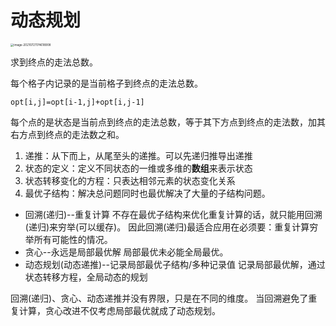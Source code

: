 # 动态规划

<img src="https://gitee.com/joshua_chang/pic/raw/master/uPic/image-20210721174618908.png" alt="image-20210721174618908" style="zoom:33%;" />

求到终点的走法总数。

每个格子内记录的是当前格子到终点的走法总数。

`opt[i,j]=opt[i-1,j]+opt[i,j-1]`	

每个点的是状态是当前点到终点的走法总数，等于其下方点到终点的走法数，加其右方点到终点的走法数之和。



1. 递推：从下而上，从尾至头的递推。可以先递归推导出递推
2. 状态的定义：定义不同状态的一维或多维的**数组**来表示状态
3. 状态转移变化的方程：只表达相邻元素的状态变化关系
4. 最优子结构：解决总问题同时也最优解决了大量的子结构问题。

- 回溯(递归)--重复计算
  不存在最优子结构来优化重复计算的话，就只能用回溯(递归)来穷举(可以缓存)。
  因此回溯(递归)最适合应用在必须要：重复计算穷举所有可能性的情况。
- 贪心--永远是局部最优解
  局部最优未必能全局最优。
- 动态规划(动态递推)--记录局部最优子结构/多种记录值
  记录局部最优解，通过状态转移方程，全局动态的规划

回溯(递归)、贪心、动态递推并没有界限，只是在不同的维度。
当回溯避免了重复计算，贪心改进不仅考虑局部最优就成了动态规划。